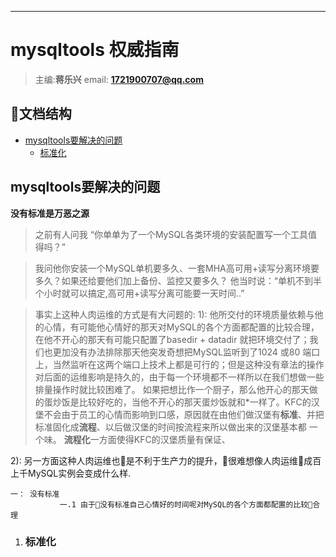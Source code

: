 ---
# mysqltools 权威指南

> 主编:**蒋乐兴**
> email: **1721900707@qq.com**



## 文档结构
- [mysqltools要解决的问题](#mysqltools要解决的问题)
  - [标准化](#标准化)
## mysqltools要解决的问题
**没有标准是万恶之源**
>之前有人问我 “你单单为了一个MySQL各类环境的安装配置写一个工具值得吗？”

>我问他你安装一个MySQL单机要多久、一套MHA高可用+读写分离环境要多久？如果还给要他们加上备份、监控又要多久？ 他当时说：“单机不到半个小时就可以搞定,高可用+读写分离可能要一天时间..” 

>事实上这种人肉运维的方式是有大问题的:
1): 他所交付的环境质量依赖与他的心情，有可能他心情好的那天对MySQL的各个方面都配置的比较合理，在他不开心的那天有可能只配置了basedir + datadir 就把环境交付了；我们也更加没有办法排除那天他突发奇想把MySQL监听到了1024 或80 端口上，当然监听在这两个端口上技术上都是可行的；但是这种没有章法的操作对后面的运维影响是持久的，由于每一个环境都不一样所以在我们想做一些排量操作时就比较困难了。 如果把想比作一个厨子，那么他开心的那天做的蛋炒饭是比较好吃的，当他不开心的那天蛋炒饭就和*一样了。KFC的汉堡不会由于员工的心情而影响到口感，原因就在由他们做汉堡有**标准**、并把标准固化成**流程**、以后做汉堡的时间按流程来所以做出来的汉堡基本都
一个味。 **流程化**一方面使得KFC的汉堡质量有保证、

2): 另一方面这种人肉运维也是不利于生产力的提升，很难想像人肉运维成百上千MySQL实例会变成什么样.


```
一： 没有标准
           一.1 由于没有标准自己心情好的时间呢对MySQL的各个方面都配置的比较合理
```
1. ### 标准化

   





